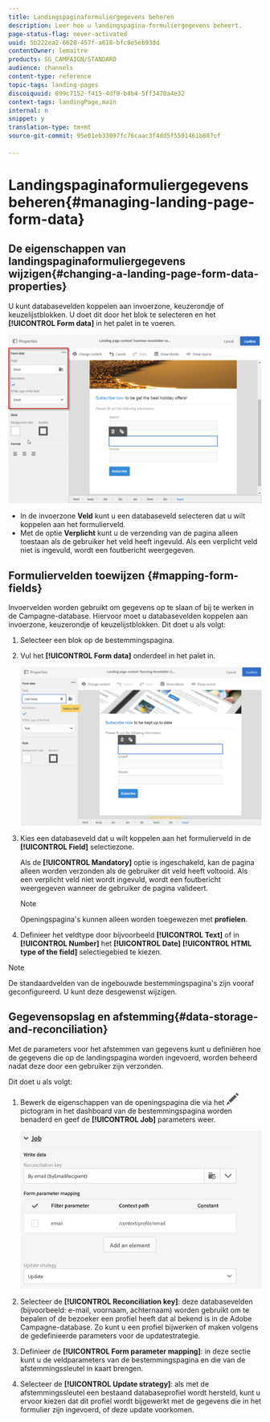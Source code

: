 ```yaml
---
title: Landingspaginaformuliergegevens beheren
description: Leer hoe u landingspagina-formuliergegevens beheert.
page-status-flag: never-activated
uuid: 5b222ea2-6628-457f-a618-bfc0e5eb93dd
contentOwner: lemaitre
products: SG_CAMPAIGN/STANDARD
audience: channels
content-type: reference
topic-tags: landing-pages
discoiquuid: 899c7152-f415-4df9-b4b4-5ff3470a4e32
context-tags: landingPage,main
internal: n
snippet: y
translation-type: tm+mt
source-git-commit: 95e01eb33097fc76caac3f4dd5f5591461b887cf

---
```



# Landingspaginaformuliergegevens beheren{#managing-landing-page-form-data}

## De eigenschappen van landingspaginaformuliergegevens wijzigen{#changing-a-landing-page-form-data-properties}

U kunt databasevelden koppelen aan invoerzone, keuzerondje of keuzelijstblokken. U doet dit door het blok te selecteren en het **[!UICONTROL Form data]** in het palet in te voeren.

![](assets/delivery_content_9.png)

* In de invoerzone **Veld** kunt u een databaseveld selecteren dat u wilt koppelen aan het formulierveld.
* Met de optie **Verplicht** kunt u de verzending van de pagina alleen toestaan als de gebruiker het veld heeft ingevuld. Als een verplicht veld niet is ingevuld, wordt een foutbericht weergegeven.

## Formuliervelden toewijzen {#mapping-form-fields}

Invoervelden worden gebruikt om gegevens op te slaan of bij te werken in de Campagne-database. Hiervoor moet u databasevelden koppelen aan invoerzone, keuzerondje of keuzelijstblokken. Dit doet u als volgt:

1. Selecteer een blok op de bestemmingspagina.
1. Vul het **[!UICONTROL Form data]** onderdeel in het palet in.

   ![](assets/editing_lp_content_4.png)

1. Kies een databaseveld dat u wilt koppelen aan het formulierveld in de **[!UICONTROL Field]** selectiezone.

   Als de **[!UICONTROL Mandatory]** optie is ingeschakeld, kan de pagina alleen worden verzonden als de gebruiker dit veld heeft voltooid. Als een verplicht veld niet wordt ingevuld, wordt een foutbericht weergegeven wanneer de gebruiker de pagina valideert.

   >[!NOTE]
   >
   >Openingspagina&#39;s kunnen alleen worden toegewezen met **profielen**.

1. Definieer het veldtype door bijvoorbeeld **[!UICONTROL Text]** of in **[!UICONTROL Number]** het **[!UICONTROL Date]** **[!UICONTROL HTML type of the field]** selectiegebied te kiezen.

>[!NOTE]
>
>De standaardvelden van de ingebouwde bestemmingspagina&#39;s zijn vooraf geconfigureerd. U kunt deze desgewenst wijzigen.

## Gegevensopslag en afstemming{#data-storage-and-reconciliation}

Met de parameters voor het afstemmen van gegevens kunt u definiëren hoe de gegevens die op de landingspagina worden ingevoerd, worden beheerd nadat deze door een gebruiker zijn verzonden.

Dit doet u als volgt:

1. Bewerk de eigenschappen van de openingspagina die via het ![](assets/edit_darkgrey-24px.png) pictogram in het dashboard van de bestemmingspagina worden benaderd en geef de **[!UICONTROL Job]** parameters weer.

   ![](assets/lp_parameters_4.png)

1. Selecteer de **[!UICONTROL Reconciliation key]**: deze databasevelden (bijvoorbeeld: e-mail, voornaam, achternaam) worden gebruikt om te bepalen of de bezoeker een profiel heeft dat al bekend is in de Adobe Campagne-database. Zo kunt u een profiel bijwerken of maken volgens de gedefinieerde parameters voor de updatestrategie.
1. Definieer de **[!UICONTROL Form parameter mapping]**: in deze sectie kunt u de veldparameters van de bestemmingspagina en die van de afstemmingssleutel in kaart brengen.
1. Selecteer de **[!UICONTROL Update strategy]**: als met de afstemmingssleutel een bestaand databaseprofiel wordt hersteld, kunt u ervoor kiezen dat dit profiel wordt bijgewerkt met de gegevens die in het formulier zijn ingevoerd, of deze update voorkomen.
